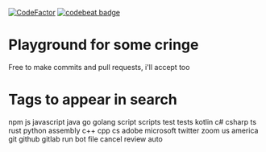 [![CodeFactor](https://www.codefactor.io/repository/github/firedcloud/site/badge)](https://www.codefactor.io/repository/github/firedcloud/site)
[![codebeat badge](https://codebeat.co/badges/bf756543-f802-46bf-9e8c-e7cc261d752d)](https://codebeat.co/projects/github-com-firedcloud-firedcloud-main)
# Playground for some cringe
Free to make commits and pull requests, i'll accept too


# Tags to appear in search

npm js javascript java go golang script scripts test tests kotlin c# csharp ts rust python assembly c++ cpp cs adobe microsoft twitter zoom us america git github gitlab
run bot file cancel review auto
